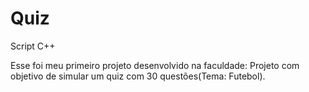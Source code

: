 # Quiz
Script C++


Esse foi meu primeiro projeto desenvolvido na faculdade: Projeto com objetivo de simular um quiz com 30 questões(Tema: Futebol). 
